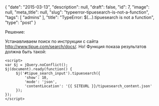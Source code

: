 {
    "date": "2015-03-13",
    "description": null,
    "draft": false,
    "id": 7,
    "image": null,
    "meta_title": null,
    "slug": "typeerror-tipuesearch-is-not-a-function",
    "tags": [
        "admins"
    ],
    "title": "TypeError: $(...).tipuesearch is not a function",
    "type": "post"
}


Решение:

Устанавливаем поиск по инструкции с сайта http://www.tipue.com/search/docs/. Но! Функция показа результатов должна быть такой:

```
<script>
var $j = jQuery.noConflict();
$j(document).ready(function() {
     $j('#tipue_search_input').tipuesearch({
         'show': 10,
         'mode': 'json',
         'contentLocation': '{{ SITEURL }}/tipuesearch_content.json'
     });
});
</script>
```
